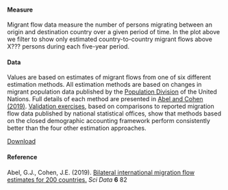 #### Measure
Migrant flow data measure the number of persons migrating between an origin and destination country over a given period of time. In the plot above we filter to show only estimated country-to-country migrant flows above X??? persons during each five-year period.

#### Data
Values are based on estimates of migrant flows from one of six different estimation methods. All estimation methods are based on changes in migrant population data published by the [Population Division](https://www.un.org/development/desa/pd/content/international-migrant-stock) of the United Nations. Full details of each method are presented in [Abel and Cohen (2019)](https://www.nature.com/articles/s41597-019-0089-3). [Validation exercises](https://www.nature.com/articles/s41597-019-0089-3#Sec13), based on comparisons to reported migration flow data published by national statistical offices, show that methods based on the closed demographic accounting framework perform consistently better than the four other estimation approaches.

[Download](https://doi.org/10.6084/m9.figshare.7731233) 

#### Reference
Abel, G.J., Cohen, J.E. (2019). [Bilateral international migration flow estimates for 200 countries.](https://www.nature.com/articles/s41597-019-0089-3) *Sci Data* **6** 82
